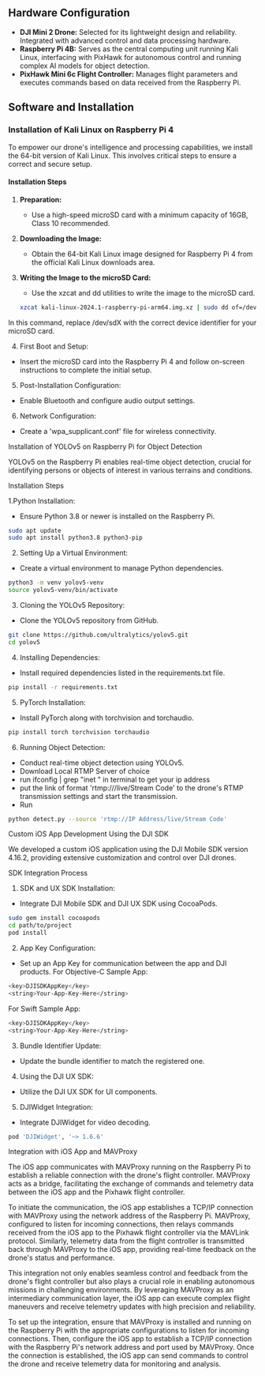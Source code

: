  ## Hardware Configuration

- **DJI Mini 2 Drone:** Selected for its lightweight design and reliability. Integrated with advanced control and data processing hardware.
- **Raspberry Pi 4B:** Serves as the central computing unit running Kali Linux, interfacing with PixHawk for autonomous control and running complex AI models for object detection.
- **PixHawk Mini 6c Flight Controller:** Manages flight parameters and executes commands based on data received from the Raspberry Pi.

## Software and Installation

### Installation of Kali Linux on Raspberry Pi 4

To empower our drone's intelligence and processing capabilities, we install the 64-bit version of Kali Linux. This involves critical steps to ensure a correct and secure setup.

#### Installation Steps

1. **Preparation:**
   - Use a high-speed microSD card with a minimum capacity of 16GB, Class 10 recommended.

2. **Downloading the Image:**
   - Obtain the 64-bit Kali Linux image designed for Raspberry Pi 4 from the official Kali Linux downloads area.

3. **Writing the Image to the microSD Card:**
   - Use the xzcat and dd utilities to write the image to the microSD card.

   ```bash
   xzcat kali-linux-2024.1-raspberry-pi-arm64.img.xz | sudo dd of=/dev/sdX bs=4M status=progress
   ```
In this command, replace /dev/sdX with the correct device identifier for your microSD card.

4. First Boot and Setup:
- Insert the microSD card into the Raspberry Pi 4 and follow on-screen instructions to complete the initial setup.
5. Post-Installation Configuration:
- Enable Bluetooth and configure audio output settings.
6. Network Configuration:
- Create a 'wpa_supplicant.conf' file for wireless connectivity.

Installation of YOLOv5 on Raspberry Pi for Object Detection

YOLOv5 on the Raspberry Pi enables real-time object detection, crucial for identifying persons or objects of interest in various terrains and conditions.

Installation Steps

1.Python Installation:
- Ensure Python 3.8 or newer is installed on the Raspberry Pi.
```bash
sudo apt update
sudo apt install python3.8 python3-pip
```
2. Setting Up a Virtual Environment:
- Create a virtual environment to manage Python dependencies.
```bash
python3 -m venv yolov5-venv
source yolov5-venv/bin/activate
```
3. Cloning the YOLOv5 Repository:
- Clone the YOLOv5 repository from GitHub.
```bash
git clone https://github.com/ultralytics/yolov5.git
cd yolov5
```
4. Installing Dependencies:
- Install required dependencies listed in the requirements.txt file.
```bash
pip install -r requirements.txt
```
5. PyTorch Installation:
- Install PyTorch along with torchvision and torchaudio.
```bash
pip install torch torchvision torchaudio
```
6. Running Object Detection:
- Conduct real-time object detection using YOLOv5.
- Download Local RTMP Server of choice
- run ifconfig | grep "inet " in terminal to get your ip address
- put the link of format 'rtmp://<IP ADDRESS>/live/Stream Code' to the drone's RTMP transmission settings and start the transmission.
- Run
```bash
python detect.py --source 'rtmp://IP Address/live/Stream Code'
```
Custom iOS App Development Using the DJI SDK

We developed a custom iOS application using the DJI Mobile SDK version 4.16.2, providing extensive customization and control over DJI drones.

SDK Integration Process

1. SDK and UX SDK Installation:
- Integrate DJI Mobile SDK and DJI UX SDK using CocoaPods.
```bash
sudo gem install cocoapods
cd path/to/project
pod install
```
2. App Key Configuration:
- Set up an App Key for communication between the app and DJI products.
For Objective-C Sample App:
```bash
<key>DJISDKAppKey</key>
<string>Your-App-Key-Here</string>
```
For Swift Sample App:
```bash
<key>DJISDKAppKey</key>
<string>Your-App-Key-Here</string>
```
3. Bundle Identifier Update:
- Update the bundle identifier to match the registered one.
4. Using the DJI UX SDK:
- Utilize the DJI UX SDK for UI components.
5. DJIWidget Integration:
- Integrate DJIWidget for video decoding.
```bash
pod 'DJIWidget', '~> 1.6.6'
```
Integration with iOS App and MAVProxy

The iOS app communicates with MAVProxy running on the Raspberry Pi to establish a reliable connection with the drone's flight controller. MAVProxy acts as a bridge, facilitating the exchange of commands and telemetry data between the iOS app and the Pixhawk flight controller.

To initiate the communication, the iOS app establishes a TCP/IP connection with MAVProxy using the network address of the Raspberry Pi. MAVProxy, configured to listen for incoming connections, then relays commands received from the iOS app to the Pixhawk flight controller via the MAVLink protocol. Similarly, telemetry data from the flight controller is transmitted back through MAVProxy to the iOS app, providing real-time feedback on the drone's status and performance.

This integration not only enables seamless control and feedback from the drone's flight controller but also plays a crucial role in enabling autonomous missions in challenging environments. By leveraging MAVProxy as an intermediary communication layer, the iOS app can execute complex flight maneuvers and receive telemetry updates with high precision and reliability.

To set up the integration, ensure that MAVProxy is installed and running on the Raspberry Pi with the appropriate configurations to listen for incoming connections. Then, configure the iOS app to establish a TCP/IP connection with the Raspberry Pi's network address and port used by MAVProxy. Once the connection is established, the iOS app can send commands to control the drone and receive telemetry data for monitoring and analysis.
